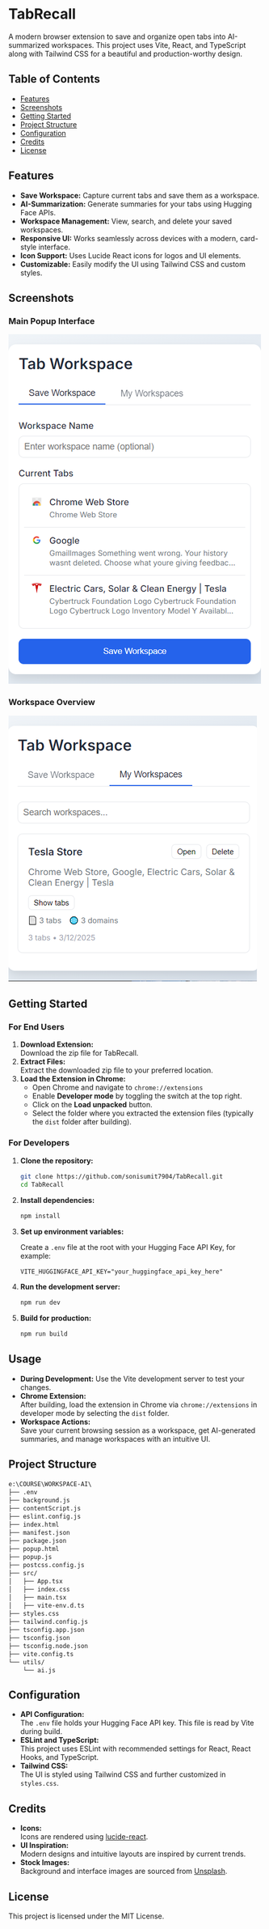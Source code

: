 # TabRecall

A modern browser extension to save and organize open tabs into AI-summarized workspaces. This project uses Vite, React, and TypeScript along with Tailwind CSS for a beautiful and production-worthy design.

## Table of Contents
- [Features](#features)
- [Screenshots](#screenshots)
- [Getting Started](#getting-started)
- [Project Structure](#project-structure)
- [Configuration](#configuration)
- [Credits](#credits)
- [License](#license)

## Features
- **Save Workspace:** Capture current tabs and save them as a workspace.
- **AI-Summarization:** Generate summaries for your tabs using Hugging Face APIs.
- **Workspace Management:** View, search, and delete your saved workspaces.
- **Responsive UI:** Works seamlessly across devices with a modern, card-style interface.
- **Icon Support:** Uses Lucide React icons for logos and UI elements.
- **Customizable:** Easily modify the UI using Tailwind CSS and custom styles.

## Screenshots

### Main Popup Interface
![Popup Interface](./start.png)

### Workspace Overview
![Workspace Overview](./workspace.png)

## Getting Started

### For End Users
1. **Download Extension:**  
   Download the zip file for TabRecall.
2. **Extract Files:**  
   Extract the downloaded zip file to your preferred location.
3. **Load the Extension in Chrome:**  
   - Open Chrome and navigate to `chrome://extensions`
   - Enable **Developer mode** by toggling the switch at the top right.
   - Click on the **Load unpacked** button.
   - Select the folder where you extracted the extension files (typically the `dist` folder after building).

### For Developers
1. **Clone the repository:**

   ```bash
   git clone https://github.com/sonisumit7904/TabRecall.git
   cd TabRecall
   ```

2. **Install dependencies:**

   ```bash
   npm install
   ```

3. **Set up environment variables:**

   Create a `.env` file at the root with your Hugging Face API Key, for example:
   ```
   VITE_HUGGINGFACE_API_KEY="your_huggingface_api_key_here"
   ```

4. **Run the development server:**

   ```bash
   npm run dev
   ```

5. **Build for production:**

   ```bash
   npm run build
   ```

## Usage

- **During Development:** Use the Vite development server to test your changes.
- **Chrome Extension:**  
  After building, load the extension in Chrome via `chrome://extensions` in developer mode by selecting the `dist` folder.
- **Workspace Actions:**  
  Save your current browsing session as a workspace, get AI-generated summaries, and manage workspaces with an intuitive UI.

## Project Structure

```
e:\COURSE\WORKSPACE-AI\
├── .env
├── background.js
├── contentScript.js
├── eslint.config.js
├── index.html
├── manifest.json
├── package.json
├── popup.html
├── popup.js
├── postcss.config.js
├── src/
│   ├── App.tsx
│   ├── index.css
│   ├── main.tsx
│   ├── vite-env.d.ts
├── styles.css
├── tailwind.config.js
├── tsconfig.app.json
├── tsconfig.json
├── tsconfig.node.json
├── vite.config.ts
└── utils/
    └── ai.js
```

## Configuration

- **API Configuration:**  
  The `.env` file holds your Hugging Face API key. This file is read by Vite during build.
- **ESLint and TypeScript:**  
  This project uses ESLint with recommended settings for React, React Hooks, and TypeScript.
- **Tailwind CSS:**  
  The UI is styled using Tailwind CSS and further customized in `styles.css`.

## Credits

- **Icons:**  
  Icons are rendered using [lucide-react](https://github.com/lucide-icons/lucide).
- **UI Inspiration:**  
  Modern designs and intuitive layouts are inspired by current trends.
- **Stock Images:**  
  Background and interface images are sourced from [Unsplash](https://unsplash.com/).

## License

This project is licensed under the MIT License.
